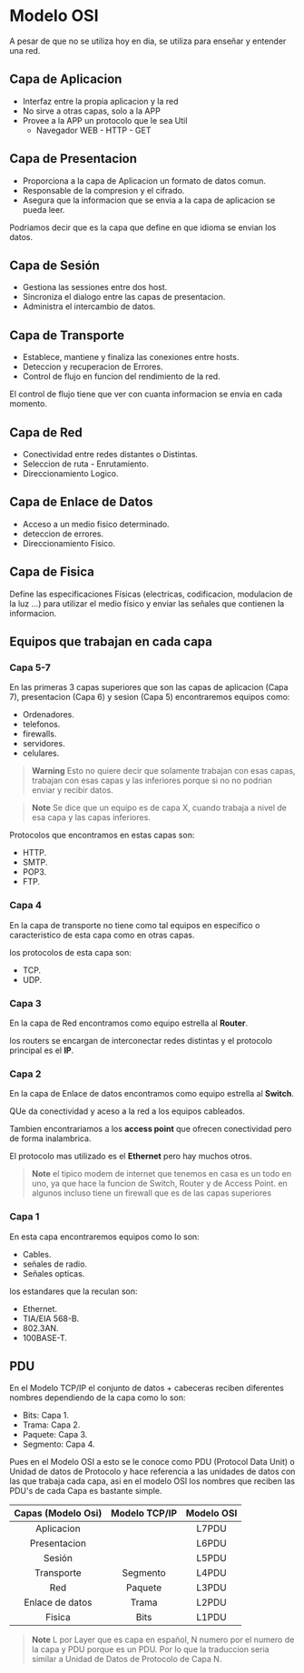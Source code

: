 # Modelo OSI

A pesar de que no se utiliza hoy en dia, se utiliza para enseñar y entender una red.

## Capa de Aplicacion

* Interfaz entre la propia aplicacion y la red
* No sirve a otras capas, solo a la APP
* Provee a la APP un protocolo que le sea Util
    * Navegador WEB - HTTP - GET

## Capa de Presentacion  

* Proporciona a la capa de Aplicacion un formato de datos comun.
* Responsable de la compresion y el cifrado.
* Asegura que la informacion que se envia a la capa de aplicacion se pueda leer.

Podriamos decir que es la capa que define en que idioma se envian los datos.

## Capa de Sesión

* Gestiona las sessiones entre dos host.
* Sincroniza el dialogo entre las capas de presentacion. 
* Administra el intercambio de datos.

## Capa de Transporte

* Establece, mantiene y finaliza las conexiones entre hosts.
* Deteccion y recuperacion de Errores.
* Control de flujo en funcion del rendimiento de la red.

El control de flujo tiene que ver con cuanta informacion se envia en cada momento.

## Capa de Red

* Conectividad entre redes distantes o Distintas.
* Seleccion de ruta - Enrutamiento.
* Direccionamiento Logico.

## Capa de Enlace de Datos

* Acceso a un medio fisico determinado.
* deteccion de errores.
* Direccionamiento Fisico.

## Capa de Fisica

Define las especificaciones Físicas (electricas, codificacion, modulacion de la luz ...) para utilizar el medio físico y enviar las señales que contienen la informacion.

## Equipos que trabajan en cada capa

### Capa 5-7

En las primeras 3 capas superiores que son las capas de aplicacion (Capa 7), presentacion (Capa 6) y sesion (Capa 5) encontraremos equipos como:

* Ordenadores.
* telefonos.
* firewalls.
* servidores. 
* celulares.

> **Warning**
> Esto no quiere decir que solamente trabajan con esas capas, trabajan con esas capas y las inferiores porque si no no podrian enviar y recibir datos.

> **Note**
> Se dice que un equipo es de capa X, cuando trabaja a nivel de esa capa y las capas inferiores.

Protocolos que encontramos en estas capas son:

* HTTP.
* SMTP.
* POP3.
* FTP.

### Capa 4

En la capa de transporte no tiene como tal equipos en especifico o caracteristico de esta capa como en otras capas.

los protocolos de esta capa son:
* TCP.
* UDP.

### Capa 3

En la capa de Red encontramos como equipo estrella al **Router**.

los routers se encargan de interconectar redes distintas y el protocolo principal es el **IP**.

### Capa 2

En la capa de Enlace de datos encontramos como equipo estrella al **Switch**.

QUe da conectividad y aceso a la red a los equipos cableados.

Tambien encontrariamos a los **access point** que ofrecen conectividad pero de forma inalambrica.

El protocolo mas utilizado es el **Ethernet** pero hay muchos otros.

> **Note**
> el tipico modem de internet que tenemos en casa es un todo en uno, ya que hace la funcion de Switch, Router y de Access Point.
> en algunos incluso tiene un firewall que es de las capas superiores

### Capa 1

En esta capa encontraremos equipos como lo son:

* Cables.
* señales de radio.
* Señales opticas.

los estandares que la reculan son:
* Ethernet.
* TIA/EIA 568-B.
* 802.3AN.
* 100BASE-T.


## PDU

En el Modelo TCP/IP el conjunto de datos + cabeceras reciben diferentes nombres dependiendo de la capa como lo son:
* Bits: Capa 1.
* Trama: Capa 2.
* Paquete: Capa 3.
* Segmento: Capa 4.

Pues en el Modelo OSI a esto se le conoce como PDU (Protocol Data Unit) o Unidad de datos de Protocolo y hace referencia a las unidades de datos con las que trabaja cada capa, asi en el modelo OSI los nombres que reciben las PDU's de cada Capa es bastante simple.

| Capas (Modelo Osi) | Modelo TCP/IP | Modelo OSI |
| :-: | :-: | :-: |
| Aplicacion ||L7PDU|
| Presentacion||L6PDU|
Sesión||L5PDU|
|Transporte|Segmento|L4PDU|
|Red| Paquete| L3PDU|
|Enlace de datos | Trama | L2PDU|
| Fisica | Bits | L1PDU| 

> **Note** L por Layer que es capa en español, N numero por el numero de la capa y PDU porque es un PDU. Por lo que la traduccion seria similar a Unidad de Datos de Protocolo de Capa N.

